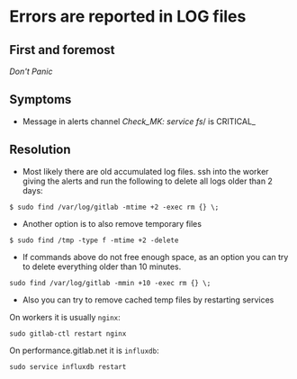 # Errors are reported in LOG files

## First and foremost

*Don't Panic*

## Symptoms

* Message in alerts channel _Check_MK: service fs_/ is CRITICAL_

## Resolution

* Most likely there are old accumulated log files. ssh into the worker giving
the alerts and run the following to delete all logs older than 2 days:

```
$ sudo find /var/log/gitlab -mtime +2 -exec rm {} \;
```

* Another option is to also remove temporary files

```
$ sudo find /tmp -type f -mtime +2 -delete
```

* If commands above do not free enough space, as an option you can try to delete everything older than 10 minutes.

```
sudo find /var/log/gitlab -mmin +10 -exec rm {} \;
```

* Also you can try to remove cached temp files by restarting services

On workers it is usually `nginx`:
```
sudo gitlab-ctl restart nginx
```

On performance.gitlab.net it is `influxdb`:
```
sudo service influxdb restart
```
